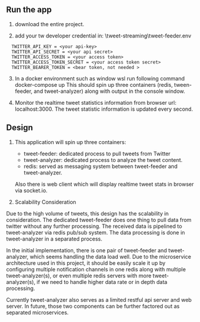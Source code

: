## Run the app
1. download the entire project.

2. add your tw developer credential in:
\tweet-streaming\tweet-feeder\.env
```
  TWITTER_API_KEY = <your api-key>
  TWITTER_API_SECRET = <your api secret>
  TWITTER_ACCESS_TOKEN = <your access token>
  TWITTER_ACCESS_TOKEN_SECRET = <your access token secret>
  TWITTER_BEARER_TOKEN = <bear token, not needed >
```

3. In a docker environment such as window wsl run following command
  docker-compose up
  This should spin up three containers (redis, tween-feeder, and tweet-analyzer) along with output in the console window.

4. Monitor the realtime tweet statistics information from browser
  url: localhost:3000.
  The tweet statistic information is updated every second.

## Design

1. This application will spin up three containers:

    - tweet-feeder: dedicated process to pull tweets from Twitter  
    - tweet-analyzer: dedicated process to analyze the tweet content.
    - redis: served as messaging system between tweet-feeder and tweet-analyzer.  

    Also there is web client which will display realtime tweet stats in browser via socket.io.

2. Scalability Consideration  

Due to the high volume of tweets, this design has the scalability in consideration. The dedicated tweet-feeder does one thing to pull data from twitter without any further processing. The received data is pipelined to tweet-analyzer via redis pub/sub system. The data processing is done in tweet-analyzer in a separated process.

In the initial implementation, there is one pair of tweet-feeder and tweet-analyzer, which seems handling the data load well. Due to the microservice architecture used in this project, it should be easily scale it up by configuring multiple notification channels in one redis along with multiple tweet-analyzer(s), or even multiple redis servers with more tweet-analyzer(s), if we need to handle higher data rate or in depth data processing.

Currently tweet-analyzer also serves as a limited restful api server and web server. In future, those two components can be further factored out as separated microservices.





